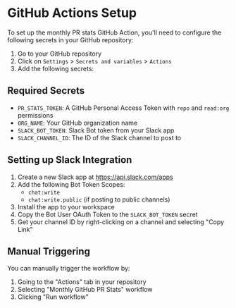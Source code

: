 # GitHub Actions Setup

To set up the monthly PR stats GitHub Action, you'll need to configure the following secrets in your GitHub repository:

1. Go to your GitHub repository
2. Click on `Settings` > `Secrets and variables` > `Actions`
3. Add the following secrets:

## Required Secrets

- `PR_STATS_TOKEN`: A GitHub Personal Access Token with `repo` and `read:org` permissions
- `ORG_NAME`: Your GitHub organization name
- `SLACK_BOT_TOKEN`: Slack Bot token from your Slack app
- `SLACK_CHANNEL_ID`: The ID of the Slack channel to post to

## Setting up Slack Integration

1. Create a new Slack app at https://api.slack.com/apps
2. Add the following Bot Token Scopes:
   - `chat:write`
   - `chat:write.public` (if posting to public channels)
3. Install the app to your workspace
4. Copy the Bot User OAuth Token to the `SLACK_BOT_TOKEN` secret
5. Get your channel ID by right-clicking on a channel and selecting "Copy Link"

## Manual Triggering

You can manually trigger the workflow by:
1. Going to the "Actions" tab in your repository
2. Selecting "Monthly GitHub PR Stats" workflow
3. Clicking "Run workflow"
